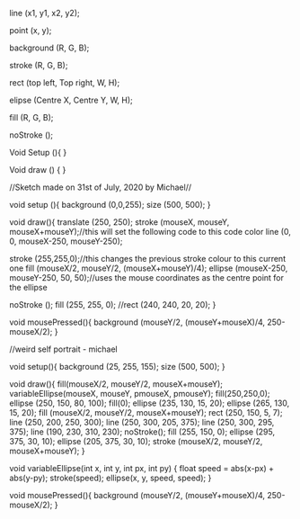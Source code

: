 
line (x1, y1, x2, y2);

point (x, y);

background (R, G, B);

stroke (R, G, B);

rect (top left, Top right, W, H);

elipse (Centre X, Centre Y, W, H);

fill (R, G, B);

noStroke ();


Void Setup (){
}

Void draw () {
}


//Sketch made on 31st of July, 2020 by Michael//

void setup (){
background (0,0,255);
size (500, 500);
}

void draw(){
translate (250, 250);
 stroke (mouseX, mouseY, mouseX+mouseY);//this will set the following code to this code color
line (0, 0, mouseX-250, mouseY-250);

stroke (255,255,0);//this changes the previous stroke colour to this current one
fill (mouseX/2, mouseY/2, (mouseX+mouseY)/4);
ellipse (mouseX-250, mouseY-250, 50, 50);//uses the mouse coordinates as the centre point for the ellipse

noStroke ();
fill (255, 255, 0);
//rect (240, 240, 20, 20);
}

  
void mousePressed(){
background (mouseY/2, (mouseY+mouseX)/4, 250-mouseX/2);
}


//weird self portrait - michael

void setup(){
background (25, 255, 155);
size (500, 500);
}

void draw(){
  fill(mouseX/2, mouseY/2, mouseX+mouseY);
  variableEllipse(mouseX, mouseY, pmouseX, pmouseY);
  fill(250,250,0);
  ellipse (250, 150, 80, 100);
  fill(0);
  ellipse (235, 130, 15, 20);
  ellipse (265, 130, 15, 20);
  fill (mouseX/2, mouseY/2, mouseX+mouseY);
  rect (250, 150, 5, 7);
  line (250, 200, 250, 300);
  line (250, 300, 205, 375); 
  line (250, 300, 295, 375); 
  line (190, 230, 310, 230);
  noStroke();
  fill (255, 150, 0);
 ellipse (295, 375, 30, 10);
 ellipse (205, 375, 30, 10);
  stroke (mouseX/2, mouseY/2, mouseX+mouseY);
}

void variableEllipse(int x, int y, int px, int py) {
  float speed = abs(x-px) + abs(y-py);
  stroke(speed);
  ellipse(x, y, speed, speed);
}

void mousePressed(){
background (mouseY/2, (mouseY+mouseX)/4, 250-mouseX/2);
}
